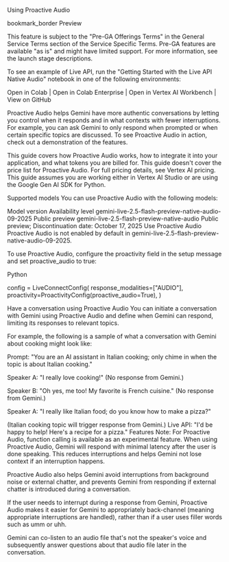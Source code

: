 Using Proactive Audio

bookmark_border
Preview

This feature is subject to the "Pre-GA Offerings Terms" in the General Service Terms section of the Service Specific Terms. Pre-GA features are available "as is" and might have limited support. For more information, see the launch stage descriptions.

To see an example of Live API, run the "Getting Started with the Live API Native Audio" notebook in one of the following environments:

Open in Colab | Open in Colab Enterprise | Open in Vertex AI Workbench | View on GitHub

Proactive Audio helps Gemini have more authentic conversations by letting you control when it responds and in what contexts with fewer interruptions. For example, you can ask Gemini to only respond when prompted or when certain specific topics are discussed. To see Proactive Audio in action, check out a demonstration of the features.

This guide covers how Proactive Audio works, how to integrate it into your application, and what tokens you are billed for. This guide doesn't cover the price list for Proactive Audio. For full pricing details, see Vertex AI pricing. This guide assumes you are working either in Vertex AI Studio or are using the Google Gen AI SDK for Python.

Supported models
You can use Proactive Audio with the following models:

Model version	Availability level
gemini-live-2.5-flash-preview-native-audio-09-2025	Public preview
gemini-live-2.5-flash-preview-native-audio	Public preview; Discontinuation date: October 17, 2025
Use Proactive Audio
Proactive Audio is not enabled by default in gemini-live-2.5-flash-preview-native-audio-09-2025.

To use Proactive Audio, configure the proactivity field in the setup message and set proactive_audio to true:

Python


config = LiveConnectConfig(
    response_modalities=["AUDIO"],
    proactivity=ProactivityConfig(proactive_audio=True),
)
  
Have a conversation using Proactive Audio
You can initiate a conversation with Gemini using Proactive Audio and define when Gemini can respond, limiting its responses to relevant topics.

For example, the following is a sample of what a conversation with Gemini about cooking might look like:



Prompt: "You are an AI assistant in Italian cooking; only chime in when the topic is about Italian cooking."

Speaker A: "I really love cooking!" (No response from Gemini.)

Speaker B: "Oh yes, me too! My favorite is French cuisine." (No response from
Gemini.)

Speaker A: "I really like Italian food; do you know how to make a pizza?"

(Italian cooking topic will trigger response from Gemini.)
Live API: "I'd be happy to help! Here's a recipe for a pizza."
Features
Note: For Proactive Audio, function calling is available as an experimental feature.
When using Proactive Audio, Gemini will respond with minimal latency after the user is done speaking. This reduces interruptions and helps Gemini not lose context if an interruption happens.

Proactive Audio also helps Gemini avoid interruptions from background noise or external chatter, and prevents Gemini from responding if external chatter is introduced during a conversation.

If the user needs to interrupt during a response from Gemini, Proactive Audio makes it easier for Gemini to appropriately back-channel (meaning appropriate interruptions are handled), rather than if a user uses filler words such as umm or uhh.

Gemini can co-listen to an audio file that's not the speaker's voice and subsequently answer questions about that audio file later in the conversation.
